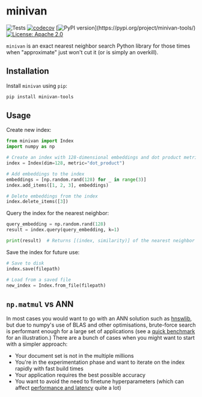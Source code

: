 # minivan

![Tests](https://github.com/aismlv/minivan/actions/workflows/test_and_lint.yml/badge.svg)
[![codecov](https://codecov.io/gh/aismlv/minivan/branch/main/graph/badge.svg?token=5J503UR8O7)](https://codecov.io/gh/aismlv/minivan)
[![PyPI version](https://badge.fury.io/py/minivan-tools.svg?)](https://pypi.org/project/minivan-tools/)
[![License: Apache 2.0](https://img.shields.io/badge/License-Apache%202.0-blue.svg)](https://opensource.org/licenses/Apache-2.0)

`minivan` is an exact nearest neighbor search Python library for those times when "approximate" just won't cut it (or is simply an overkill).

## Installation

Install `minivan` using `pip`:

```bash
pip install minivan-tools
```

## Usage
Create new index:
```python
from minivan import Index
import numpy as np

# Create an index with 128-dimensional embeddings and dot product metric
index = Index(dim=128, metric="dot_product")

# Add embeddings to the index
embeddings = [np.random.rand(128) for _ in range(3)]
index.add_items([1, 2, 3], embeddings)

# Delete embeddings from the index
index.delete_items([3])
```

Query the index for the nearest neighbor:
```python
query_embedding = np.random.rand(128)
result = index.query(query_embedding, k=1)

print(result)  # Returns [(index, similarity)] of the nearest neighbor
```

Save the index for future use:
```python
# Save to disk
index.save(filepath)

# Load from a saved file
new_index = Index.from_file(filepath)
```

## `np.matmul` vs ANN

In most cases you would want to go with an ANN solution such as [hnswlib](https://github.com/nmslib/hnswlib), but due to numpy's use of BLAS and other optimisations, brute-force search is performant enough for a large set of applications (see a [quick benchmark](https://github.com/aismlv/minivan/blob/main/experiments/benchmark/README.md) for an illustration.) There are a bunch of cases when you might want to start with a simpler approach:

- Your document set is not in the multiple millions
- You're in the experimentation phase and want to iterate on the index rapidly with fast build times
- Your application requires the best possible accuracy
- You want to avoid the need to finetune hyperparameters (which can affect [performance and latency](https://github.com/erikbern/ann-benchmarks) quite a lot)
